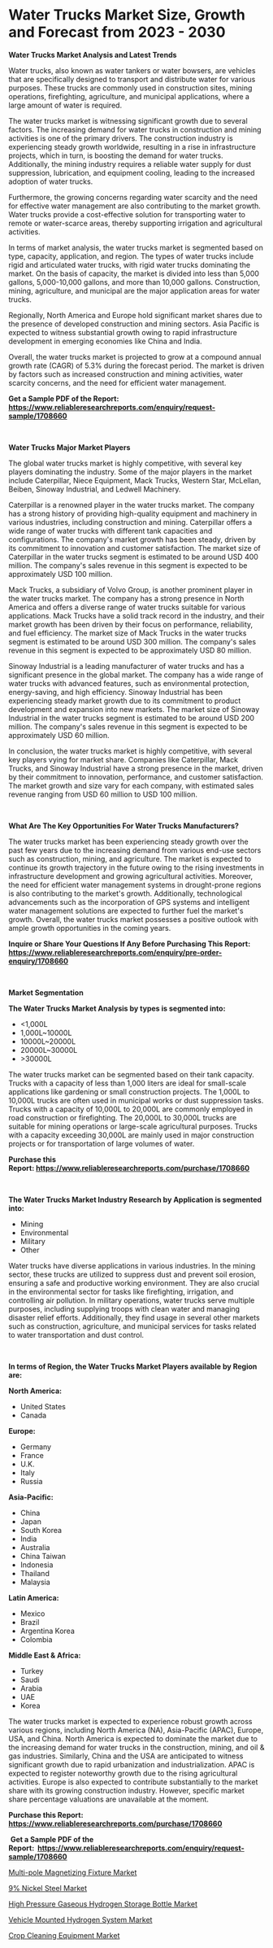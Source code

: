 <p><h1>Water Trucks Market Size, Growth and Forecast from 2023 - 2030</h1></p><p><strong>Water Trucks Market Analysis and Latest Trends</strong></p>
<p><p>Water trucks, also known as water tankers or water bowsers, are vehicles that are specifically designed to transport and distribute water for various purposes. These trucks are commonly used in construction sites, mining operations, firefighting, agriculture, and municipal applications, where a large amount of water is required.</p><p>The water trucks market is witnessing significant growth due to several factors. The increasing demand for water trucks in construction and mining activities is one of the primary drivers. The construction industry is experiencing steady growth worldwide, resulting in a rise in infrastructure projects, which in turn, is boosting the demand for water trucks. Additionally, the mining industry requires a reliable water supply for dust suppression, lubrication, and equipment cooling, leading to the increased adoption of water trucks.</p><p>Furthermore, the growing concerns regarding water scarcity and the need for effective water management are also contributing to the market growth. Water trucks provide a cost-effective solution for transporting water to remote or water-scarce areas, thereby supporting irrigation and agricultural activities.</p><p>In terms of market analysis, the water trucks market is segmented based on type, capacity, application, and region. The types of water trucks include rigid and articulated water trucks, with rigid water trucks dominating the market. On the basis of capacity, the market is divided into less than 5,000 gallons, 5,000-10,000 gallons, and more than 10,000 gallons. Construction, mining, agriculture, and municipal are the major application areas for water trucks.</p><p>Regionally, North America and Europe hold significant market shares due to the presence of developed construction and mining sectors. Asia Pacific is expected to witness substantial growth owing to rapid infrastructure development in emerging economies like China and India.</p><p>Overall, the water trucks market is projected to grow at a compound annual growth rate (CAGR) of 5.3% during the forecast period. The market is driven by factors such as increased construction and mining activities, water scarcity concerns, and the need for efficient water management.</p></p>
<p><strong>Get a Sample PDF of the Report:&nbsp; <a href="https://www.reliableresearchreports.com/enquiry/request-sample/1708660">https://www.reliableresearchreports.com/enquiry/request-sample/1708660</a></strong></p>
<p>&nbsp;</p>
<p><strong>Water Trucks Major Market Players</strong></p>
<p><p>The global water trucks market is highly competitive, with several key players dominating the industry. Some of the major players in the market include Caterpillar, Niece Equipment, Mack Trucks, Western Star, McLellan, Beiben, Sinoway Industrial, and Ledwell Machinery.</p><p>Caterpillar is a renowned player in the water trucks market. The company has a strong history of providing high-quality equipment and machinery in various industries, including construction and mining. Caterpillar offers a wide range of water trucks with different tank capacities and configurations. The company's market growth has been steady, driven by its commitment to innovation and customer satisfaction. The market size of Caterpillar in the water trucks segment is estimated to be around USD 400 million. The company's sales revenue in this segment is expected to be approximately USD 100 million.</p><p>Mack Trucks, a subsidiary of Volvo Group, is another prominent player in the water trucks market. The company has a strong presence in North America and offers a diverse range of water trucks suitable for various applications. Mack Trucks have a solid track record in the industry, and their market growth has been driven by their focus on performance, reliability, and fuel efficiency. The market size of Mack Trucks in the water trucks segment is estimated to be around USD 300 million. The company's sales revenue in this segment is expected to be approximately USD 80 million.</p><p>Sinoway Industrial is a leading manufacturer of water trucks and has a significant presence in the global market. The company has a wide range of water trucks with advanced features, such as environmental protection, energy-saving, and high efficiency. Sinoway Industrial has been experiencing steady market growth due to its commitment to product development and expansion into new markets. The market size of Sinoway Industrial in the water trucks segment is estimated to be around USD 200 million. The company's sales revenue in this segment is expected to be approximately USD 60 million.</p><p>In conclusion, the water trucks market is highly competitive, with several key players vying for market share. Companies like Caterpillar, Mack Trucks, and Sinoway Industrial have a strong presence in the market, driven by their commitment to innovation, performance, and customer satisfaction. The market growth and size vary for each company, with estimated sales revenue ranging from USD 60 million to USD 100 million.</p></p>
<p>&nbsp;</p>
<p><strong>What Are The Key Opportunities For Water Trucks Manufacturers?</strong></p>
<p><p>The water trucks market has been experiencing steady growth over the past few years due to the increasing demand from various end-use sectors such as construction, mining, and agriculture. The market is expected to continue its growth trajectory in the future owing to the rising investments in infrastructure development and growing agricultural activities. Moreover, the need for efficient water management systems in drought-prone regions is also contributing to the market's growth. Additionally, technological advancements such as the incorporation of GPS systems and intelligent water management solutions are expected to further fuel the market's growth. Overall, the water trucks market possesses a positive outlook with ample growth opportunities in the coming years.</p></p>
<p><strong>Inquire or Share Your Questions If Any Before Purchasing This Report: <a href="https://www.reliableresearchreports.com/enquiry/pre-order-enquiry/1708660">https://www.reliableresearchreports.com/enquiry/pre-order-enquiry/1708660</a></strong></p>
<p>&nbsp;</p>
<p><strong>Market Segmentation</strong></p>
<p><strong>The Water Trucks Market Analysis by types is segmented into:</strong></p>
<p><ul><li><1,000L</li><li>1,000L~10000L</li><li>10000L~20000L</li><li>20000L~30000L</li><li>>30000L</li></ul></p>
<p><p>The water trucks market can be segmented based on their tank capacity. Trucks with a capacity of less than 1,000 liters are ideal for small-scale applications like gardening or small construction projects. The 1,000L to 10,000L trucks are often used in municipal works or dust suppression tasks. Trucks with a capacity of 10,000L to 20,000L are commonly employed in road construction or firefighting. The 20,000L to 30,000L trucks are suitable for mining operations or large-scale agricultural purposes. Trucks with a capacity exceeding 30,000L are mainly used in major construction projects or for transportation of large volumes of water.</p></p>
<p><strong>Purchase this Report:&nbsp;<a href="https://www.reliableresearchreports.com/purchase/1708660">https://www.reliableresearchreports.com/purchase/1708660</a></strong></p>
<p>&nbsp;</p>
<p><strong>The Water Trucks Market Industry Research by Application is segmented into:</strong></p>
<p><ul><li>Mining</li><li>Environmental</li><li>Military</li><li>Other</li></ul></p>
<p><p>Water trucks have diverse applications in various industries. In the mining sector, these trucks are utilized to suppress dust and prevent soil erosion, ensuring a safe and productive working environment. They are also crucial in the environmental sector for tasks like firefighting, irrigation, and controlling air pollution. In military operations, water trucks serve multiple purposes, including supplying troops with clean water and managing disaster relief efforts. Additionally, they find usage in several other markets such as construction, agriculture, and municipal services for tasks related to water transportation and dust control.</p></p>
<p>&nbsp;</p>
<p><strong>In terms of Region, the Water Trucks Market Players available by Region are:</strong></p>
<p>
    <p> <strong> North America: </strong>
        <ul>
            <li>United States</li>
            <li>Canada</li>
        </ul>
        </p> 
    <p> <strong> Europe: </strong>
        <ul>
            <li>Germany</li>
            <li>France</li>
            <li>U.K.</li>
            <li>Italy</li>
            <li>Russia</li>
        </ul>
        </p> 
    <p> <strong> Asia-Pacific: </strong>
        <ul>
            <li>China</li>
            <li>Japan</li>
            <li>South Korea</li>
            <li>India</li>
            <li>Australia</li>
            <li>China Taiwan</li>
            <li>Indonesia</li>
            <li>Thailand</li>
            <li>Malaysia</li>
        </ul>
        </p> 
    <p> <strong> Latin America: </strong>
        <ul>
            <li>Mexico</li>
            <li>Brazil</li>
            <li>Argentina Korea</li>
            <li>Colombia</li>
        </ul>
        </p> 
    <p> <strong> Middle East & Africa: </strong>
        <ul>
            <li>Turkey</li>
            <li>Saudi</li>
            <li>Arabia</li>
            <li>UAE</li>
            <li>Korea</li>
        </ul>
    </p>
    </p>
<p><p>The water trucks market is expected to experience robust growth across various regions, including North America (NA), Asia-Pacific (APAC), Europe, USA, and China. North America is expected to dominate the market due to the increasing demand for water trucks in the construction, mining, and oil & gas industries. Similarly, China and the USA are anticipated to witness significant growth due to rapid urbanization and industrialization. APAC is expected to register noteworthy growth due to the rising agricultural activities. Europe is also expected to contribute substantially to the market share with its growing construction industry. However, specific market share percentage valuations are unavailable at the moment.</p></p>
<p><strong>Purchase this Report: <a href="https://www.reliableresearchreports.com/purchase/1708660">https://www.reliableresearchreports.com/purchase/1708660</a></strong></p>
<p>&nbsp;<strong>Get a Sample PDF of the Report:&nbsp;&nbsp;<a href="https://www.reliableresearchreports.com/enquiry/request-sample/1708660">https://www.reliableresearchreports.com/enquiry/request-sample/1708660</a></strong></p>
<p><strong></strong></p>
<p><p><a href="https://medium.com/@andem140256/multi-pole-magnetizing-fixture-market-size-cagr-trends-2024-2030-72e5eaa78875">Multi-pole Magnetizing Fixture Market</a></p><p><a href="https://medium.com/@scanw41036/9-nickel-steel-market-the-key-to-successful-business-strategy-forecast-till-2030-0ca13e7ca23d">9% Nickel Steel Market</a></p><p><a href="https://medium.com/@kanew14036/high-pressure-gaseous-hydrogen-storage-bottle-market-trends-forecast-and-competitive-analysis-to-0e98876ac077">High Pressure Gaseous Hydrogen Storage Bottle Market</a></p><p><a href="https://medium.com/@emiliomartelli542/vehicle-mounted-hydrogen-system-market-insight-market-trends-growth-forecasted-from-2023-to-2030-dff1cda573c4">Vehicle Mounted Hydrogen System Market</a></p><p><a href="https://medium.com/@landis15236/crop-cleaning-equipment-market-analysis-and-sze-forecasted-for-period-from-2023-to-2030-9db2fc5b1dd6">Crop Cleaning Equipment Market</a></p></p>